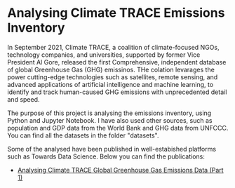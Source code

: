 # Analysing Climate TRACE Emissions Inventory 
In September 2021, Climate TRACE, a coalition of climate-focused NGOs, technology companies, and universities, supported by former Vice President Al Gore, released the first Comprehensive, independent database of global Greenhouse Gas (GHG) emissinos. THe colation levarages the power cutting-edge technologies such as satellites, remote sensing, and advanced applications of artificial intelligence and machine learning, to identify and track human-caused GHG emissions with unprecedented detail and speed.

The purpose of this project is analysing the emissions inventory, using Python and Jupyter Notebook. I have also used other sources, such as population and GDP data from the World Bank and GHG data from UNFCCC. You can find all the datasets in the folder "datasets".

Some of the analysed have been published in well-estabished platforms such as Towards Data Science. Below you can find the publications:
 - [Analysing Climate TRACE Global Greenhouse Gas Emissions Data (Part 1)](https://towardsdatascience.com/analysing-climate-trace-global-greenhouse-gas-emissions-data-part-1-fba426128e34)
